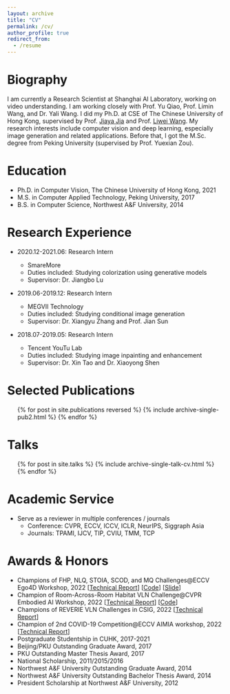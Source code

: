 ```yaml
---
layout: archive
title: "CV"
permalink: /cv/
author_profile: true
redirect_from:
  - /resume
---
```


Biography
======
I am currently a Research Scientist at Shanghai AI Laboratory, working on video understanding. I am working closely with Prof. Yu Qiao, Prof. Limin Wang, and Dr. Yali Wang. I did my Ph.D. at CSE of The Chinese University of Hong Kong, supervised by Prof. [Jiaya Jia](https://jiaya.me/) and Prof. [Liwei Wang](https://lwwangcse.github.io/).  My research interests include computer vision and deep learning, especially image generation and related applications. Before that, I got the M.Sc. degree from Peking University (supervised by Prof. Yuexian Zou).

Education
======
* Ph.D. in Computer Vision, The Chinese University of Hong Kong, 2021
* M.S. in Computer Applied Technology, Peking University, 2017
* B.S. in Computer Science, Northwest A&F University, 2014


Research Experience
======
* 2020.12-2021.06: Research Intern
  * SmareMore
  * Duties included: Studying colorization using generative models
  * Supervisor: Dr. Jiangbo Lu

* 2019.06-2019.12: Research Intern
  * MEGVII Technology
  * Duties included: Studying conditional image generation
  * Supervisor: Dr. Xiangyu Zhang and Prof. Jian Sun

* 2018.07-2019.05: Research Intern
  * Tencent YouTu Lab
  * Duties included: Studying image inpainting and enhancement
  * Supervisor: Dr. Xin Tao and Dr. Xiaoyong Shen

Selected Publications
======
  <ul>{% for post in site.publications reversed %}
    {% include archive-single-pub2.html %}
  {% endfor %}</ul>
  
Talks
======
  <ul>{% for post in site.talks %}
    {% include archive-single-talk-cv.html %}
  {% endfor %}</ul>
  
Academic Service
======
* Serve as a reviewer in multiple conferences / journals
	* Conference: CVPR, ECCV, ICCV, ICLR, NeurIPS, Siggraph Asia
	* Journals: TPAMI, IJCV, TIP, CVIU, TMM, TCP

Awards & Honors
======
* Champions of FHP, NLQ, STOIA, SCOD, and MQ Challenges@ECCV Ego4D Workshop, 2022 \[[Technical Report](https://arxiv.org/abs/2211.09529)\] \[[Code](https://github.com/OpenGVLab/ego4d-eccv2022-solutions)\] \[[Slide](https://github.com/OpenGVLab/ego4d-eccv2022-solutions/blob/main/assets/VideoIntern_Ego4D.pdf)\]
* Champion of Room-Across-Room Habitat VLN Challenge@CVPR Embodied AI Workshop, 2022 \[[Technical Report]()\] \[[Code](https://github.com/OpenGVLab/InternVideo/tree/main/Downstream/Visual-Language-Navigation)\]
* Champions of REVERIE VLN Challenges in CSIG, 2022 \[[Technical Report]()\]
* Champion of 2nd COVID-19 Competition@ECCV AIMIA workshop, 2022 \[[Technical Report]()\]
* Postgraduate Studentship in CUHK, 2017-2021
* Beijing/PKU Outstanding Graduate Award, 2017
* PKU Outstanding Master Thesis Award, 2017
* National Scholarship, 2011/2015/2016
* Northwest A&F University Outstanding Graduate Award, 2014
* Northwest A&F University Outstanding Bachelor Thesis Award, 2014
* President Scholarship at Northwest A&F University, 2012
